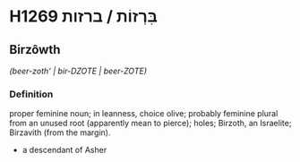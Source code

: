 # H1269 בִּרְזוֹת / ברזות

## Birzôwth

_(beer-zoth' | bir-DZOTE | beer-ZOTE)_

### Definition

proper feminine noun; in leanness, choice olive; probably feminine plural from an unused root (apparently mean to pierce); holes; Birzoth, an Israelite; Birzavith (from the margin).

- a descendant of Asher
